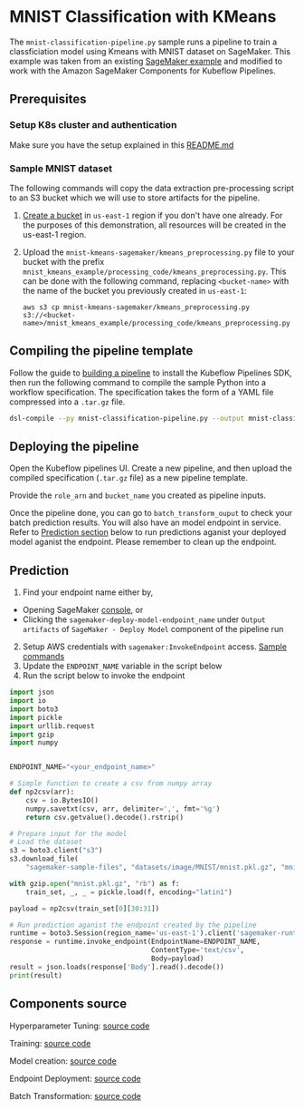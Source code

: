 # MNIST Classification with KMeans

The `mnist-classification-pipeline.py` sample runs a pipeline to train a classficiation model using Kmeans with MNIST dataset on SageMaker. This example was taken from an existing [SageMaker example](https://github.com/awslabs/amazon-sagemaker-examples/blob/master/sagemaker-python-sdk/1P_kmeans_highlevel/kmeans_mnist.ipynb) and modified to work with the Amazon SageMaker Components for Kubeflow Pipelines.

## Prerequisites 

### Setup K8s cluster and authentication
Make sure you have the setup explained in this [README.md](https://github.com/kubeflow/pipelines/blob/master/samples/contrib/aws-samples/README.md)

### Sample MNIST dataset

The following commands will copy the data extraction pre-processing script to an S3 bucket which we will use to store artifacts for the pipeline.

1. [Create a bucket](https://docs.aws.amazon.com/AmazonS3/latest/gsg/CreatingABucket.html) in `us-east-1` region if you don't have one already. 
For the purposes of this demonstration, all resources will be created in the us-east-1 region.

2. Upload the `mnist-kmeans-sagemaker/kmeans_preprocessing.py` file to your bucket with the prefix `mnist_kmeans_example/processing_code/kmeans_preprocessing.py`.
This can be done with the following command, replacing `<bucket-name>` with the name of the bucket you previously created in `us-east-1`:
    ```
    aws s3 cp mnist-kmeans-sagemaker/kmeans_preprocessing.py s3://<bucket-name>/mnist_kmeans_example/processing_code/kmeans_preprocessing.py
    ```

## Compiling the pipeline template

Follow the guide to [building a pipeline](https://www.kubeflow.org/docs/guides/pipelines/build-pipeline/) to install the Kubeflow Pipelines SDK, then run the following command to compile the sample Python into a workflow specification. The specification takes the form of a YAML file compressed into a `.tar.gz` file.

```bash
dsl-compile --py mnist-classification-pipeline.py --output mnist-classification-pipeline.tar.gz
```


## Deploying the pipeline

Open the Kubeflow pipelines UI. Create a new pipeline, and then upload the compiled specification (`.tar.gz` file) as a new pipeline template.

Provide the `role_arn` and `bucket_name` you created as pipeline inputs.

Once the pipeline done, you can go to `batch_transform_ouput` to check your batch prediction results.
You will also have an model endpoint in service. Refer to [Prediction section](#Prediction) below to run predictions aganist your deployed model aganist the endpoint. Please remember to clean up the endpoint.


## Prediction

1. Find your endpoint name either by,
  - Opening SageMaker [console](https://us-east-1.console.aws.amazon.com/sagemaker/home?region=us-east-1#/endpoints),  or
  - Clicking the `sagemaker-deploy-model-endpoint_name` under `Output artifacts` of `SageMaker - Deploy Model` component of the pipeline run

2. Setup AWS credentials with `sagemaker:InvokeEndpoint` access. [Sample commands](https://docs.aws.amazon.com/sagemaker/latest/dg/kubernetes-sagemaker-components-tutorials.html)
3. Update the `ENDPOINT_NAME` variable in the script below
4. Run the script below to invoke the endpoint

```python
import json
import io
import boto3
import pickle
import urllib.request
import gzip
import numpy


ENDPOINT_NAME="<your_endpoint_name>"

# Simple function to create a csv from numpy array
def np2csv(arr):
    csv = io.BytesIO()
    numpy.savetxt(csv, arr, delimiter=',', fmt='%g')
    return csv.getvalue().decode().rstrip()

# Prepare input for the model
# Load the dataset
s3 = boto3.client("s3")
s3.download_file(
    "sagemaker-sample-files", "datasets/image/MNIST/mnist.pkl.gz", "mnist.pkl.gz")

with gzip.open("mnist.pkl.gz", "rb") as f:
    train_set, _, _ = pickle.load(f, encoding="latin1")

payload = np2csv(train_set[0][30:31])

# Run prediction aganist the endpoint created by the pipeline
runtime = boto3.Session(region_name='us-east-1').client('sagemaker-runtime')
response = runtime.invoke_endpoint(EndpointName=ENDPOINT_NAME,
                                   ContentType='text/csv',
                                   Body=payload)
result = json.loads(response['Body'].read().decode())
print(result)
```

## Components source

Hyperparameter Tuning:
  [source code](https://github.com/kubeflow/pipelines/tree/master/components/aws/sagemaker/hyperparameter_tuning/src)

Training:
  [source code](https://github.com/kubeflow/pipelines/tree/master/components/aws/sagemaker/train/src)

Model creation:
  [source code](https://github.com/kubeflow/pipelines/tree/master/components/aws/sagemaker/model/src)

Endpoint Deployment:
  [source code](https://github.com/kubeflow/pipelines/tree/master/components/aws/sagemaker/deploy/src)

Batch Transformation:
  [source code](https://github.com/kubeflow/pipelines/tree/master/components/aws/sagemaker/batch_transform/src)
